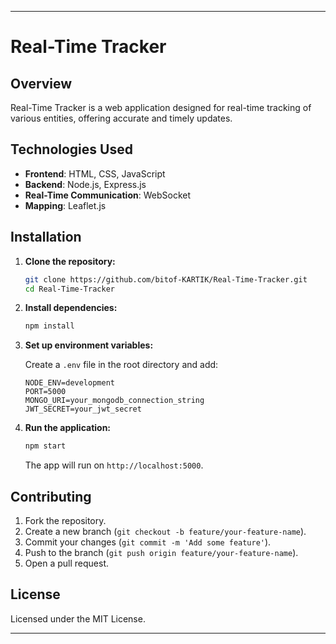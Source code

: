 

---

# Real-Time Tracker

## Overview

Real-Time Tracker is a web application designed for real-time tracking of various entities, offering accurate and timely updates.

## Technologies Used

- **Frontend**: HTML, CSS, JavaScript
- **Backend**: Node.js, Express.js
- **Real-Time Communication**: WebSocket
- **Mapping**: Leaflet.js

## Installation

1. **Clone the repository:**

   ```bash
   git clone https://github.com/bitof-KARTIK/Real-Time-Tracker.git
   cd Real-Time-Tracker
   ```

2. **Install dependencies:**

   ```bash
   npm install
   ```

3. **Set up environment variables:**

   Create a `.env` file in the root directory and add:

   ```env
   NODE_ENV=development
   PORT=5000
   MONGO_URI=your_mongodb_connection_string
   JWT_SECRET=your_jwt_secret
   ```

4. **Run the application:**

   ```bash
   npm start
   ```

   The app will run on `http://localhost:5000`.

## Contributing

1. Fork the repository.
2. Create a new branch (`git checkout -b feature/your-feature-name`).
3. Commit your changes (`git commit -m 'Add some feature'`).
4. Push to the branch (`git push origin feature/your-feature-name`).
5. Open a pull request.

## License

Licensed under the MIT License.

---